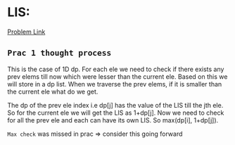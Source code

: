 # LIS:

[Problem Link](https://leetcode.com/problems/longest-increasing-subsequence/description/)

`Prac 1 thought process`
------------------------------

This is the case of 1D dp. For each ele we need to check if there exists any prev elems till now which were lesser than the current ele. Based on this we will store in a dp list.
When we traverse the prev elems, if it is smaller than the current ele what do we get.

The dp of the prev ele index i.e dp[j] has the value of the LIS till the jth ele. So for the current ele we will get the LIS as 1+dp[j]. Now we need to check for all the prev ele and each can have its own LIS. So max(dp[i], 1+dp[j]).

`Max check` was missed in prac => consider this going forward